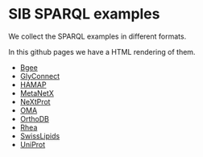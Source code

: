 # SIB SPARQL examples

We collect the SPARQL examples in different formats.

In this github pages we have a HTML rendering of them.

 * [Bgee](./examples/bgee/)
 * [GlyConnect](./examples/glyconnect/)
 * [HAMAP](./examples/hamap/)
 * [MetaNetX](./examples/metanetx/)
 * [NeXtProt](./examples/nextprot/)
 * [OMA](./examples/oma/)
 * [OrthoDB](./examples/orthodb)
 * [Rhea](./examples/rhea)
 * [SwissLipids](./examples/swisslipids)
 * [UniProt](./examples/uniprot/) 
